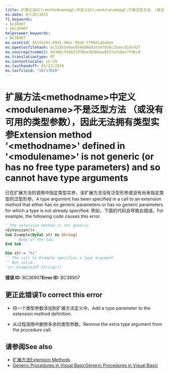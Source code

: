 ```yaml
---
title: 扩展方法&lt;methodname&gt;中定义&lt;modulename&gt;不是泛型方法 （或没有可用的类型参数），因此无法拥有类型实参
ms.date: 07/20/2015
f1_keywords:
- bc36907
- vbc36907
helpviewer_keywords:
- BC36907
ms.assetid: 45191e93-89d1-48ec-99a5-ff9661a2a6ee
ms.openlocfilehash: bc52db5e0ae954b88bd1e3d7934c33aec01dc427
ms.sourcegitcommit: 6b308cf6d627d78ee36dbbae8972a310ac7fd6c8
ms.translationtype: MT
ms.contentlocale: zh-CN
ms.lasthandoff: 01/23/2019
ms.locfileid: "54717020"
---
```

# <a name="extension-method-ltmethodnamegt-defined-in-ltmodulenamegt-is-not-generic-or-has-no-free-type-parameters-and-so-cannot-have-type-arguments"></a><span data-ttu-id="3809d-102">扩展方法&lt;methodname&gt;中定义&lt;modulename&gt;不是泛型方法 （或没有可用的类型参数），因此无法拥有类型实参</span><span class="sxs-lookup"><span data-stu-id="3809d-102">Extension method '&lt;methodname&gt;' defined in '&lt;modulename&gt;' is not generic (or has no free type parameters) and so cannot have type arguments</span></span>
<span data-ttu-id="3809d-103">已在扩展方法的调用中指定类型实参，该扩展方法没有泛型形参或没有尚未指定类型的泛型形参。</span><span class="sxs-lookup"><span data-stu-id="3809d-103">A type argument has been specified in a call to an extension method that either has no generic parameters or has no generic parameters for which a type is not already specified.</span></span> <span data-ttu-id="3809d-104">例如，下面的代码会导致此错误。</span><span class="sxs-lookup"><span data-stu-id="3809d-104">For example, the following code causes this error.</span></span>  
  
```vb  
' The extension method is not generic.  
<Extension()> _  
Sub Example(ByVal str As String)  
    ' Body of the Sub.  
End Sub  
```  
  
```vb  
Dim str = "hi"  
'' The call to Example specifies a type argument.  
'' Not valid.  
'str.Example(Of String)()  
```  
  
 <span data-ttu-id="3809d-105">**错误 ID:** BC36907</span><span class="sxs-lookup"><span data-stu-id="3809d-105">**Error ID:** BC36907</span></span>  
  
## <a name="to-correct-this-error"></a><span data-ttu-id="3809d-106">更正此错误</span><span class="sxs-lookup"><span data-stu-id="3809d-106">To correct this error</span></span>  
  
-   <span data-ttu-id="3809d-107">将一个类型参数添加到扩展方法定义中。</span><span class="sxs-lookup"><span data-stu-id="3809d-107">Add a type parameter to the extension method definition.</span></span>  
  
-   <span data-ttu-id="3809d-108">从过程调用中删除多余的类型参数。</span><span class="sxs-lookup"><span data-stu-id="3809d-108">Remove the extra type argument from the procedure call.</span></span>  
  
## <a name="see-also"></a><span data-ttu-id="3809d-109">请参阅</span><span class="sxs-lookup"><span data-stu-id="3809d-109">See also</span></span>
- [<span data-ttu-id="3809d-110">扩展方法</span><span class="sxs-lookup"><span data-stu-id="3809d-110">Extension Methods</span></span>](../../visual-basic/programming-guide/language-features/procedures/extension-methods.md)
- [<span data-ttu-id="3809d-111">Generic Procedures in Visual Basic</span><span class="sxs-lookup"><span data-stu-id="3809d-111">Generic Procedures in Visual Basic</span></span>](../../visual-basic/programming-guide/language-features/data-types/generic-procedures.md)
